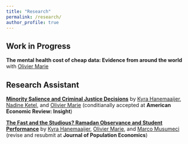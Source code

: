 ```yaml
---
title: "Research"
permalink: /research/
author_profile: true
---
```


## Work in Progress
**The mental health cost of cheap data: Evidence from around the world** with [Olivier Marie](https://sites.google.com/site/oliviermarie/)

## Research Assistant
**[Minority Salience and Criminal Justice Decisions](https://docs.iza.org/dp17396.pdf)** by [Kyra Hanemaaijer](https://www.kyrahanemaaijer.com/), [Nadine Ketel](https://sites.google.com/site/nadineketel/home), and [Olivier Marie](https://sites.google.com/site/oliviermarie/) (conditianally accepted at **American Economic Review: Insight**)  

**[The Fast and the Studious? Ramadan Observance and Student Performance](https://docs.iza.org/dp16249.pdf)** by [Kyra Hanemaaijer](https://www.kyrahanemaaijer.com/), [Olivier Marie](https://sites.google.com/site/oliviermarie/), and [Marco Musumeci](https://www.linkedin.com/in/marco-musumeci-9318b0166/?originalSubdomain=it) (revise and resubmit at **Journal of Population Economics**)
